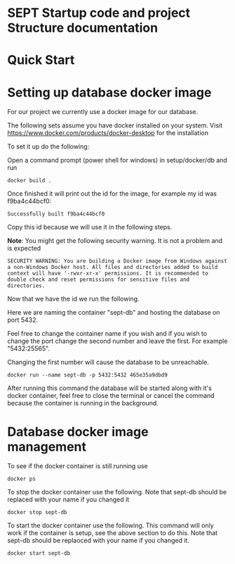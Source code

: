# SEPT Startup code and  project Structure documentation 

# Quick Start


# Setting up database docker image 
For our project we currently use a docker image for our database.

The following sets assume you have docker installed on your system. Visit https://www.docker.com/products/docker-desktop for the installation

To set it up do the following:

Open a command prompt (power shell for windows) in setup/docker/db and run
```
docker build . 
```
Once finished it will print out the id for the image, for example my id was f9ba4c44bcf0:
```
Successfully built f9ba4c44bcf0
```
Copy this id because we will use it in the following steps.

**Note**: You might get the following security warning. It is not a problem and is expected
```
SECURITY WARNING: You are building a Docker image from Windows against a non-Windows Docker host. All files and directories added to build context will have '-rwxr-xr-x' permissions. It is recommended to double check and reset permissions for sensitive files and directories.
```

Now that we have the id we run the following. 

Here we are naming the container "sept-db" and hosting the database on port 5432. 

Feel free to change the container name if you wish and if you wish to change the port change the second number and leave the first. For example "5432:25565".

Changing the first number will cause the database to be unreachable.
```
docker run --name sept-db -p 5432:5432 465e35a9dbd9
```

After running this command the database will be started along with it's docker container, feel free to close the terminal or cancel the command because the container is running in the background.

# Database docker image management
To see if the docker container is still running use
```angular2
docker ps
```  

To stop the docker container use the following. Note that sept-db should be replaced with your name if you changed it
```
docker stop sept-db
```

To start the docker container use the following. This command will only work if the container is setup, see the above section to do this. Note that sept-db should be replaoced with your name if you changed it.
```
docker start sept-db
```